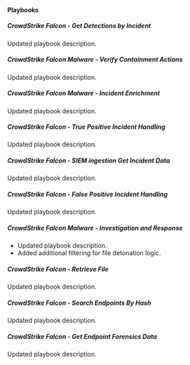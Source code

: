 
#### Playbooks
##### CrowdStrike Falcon - Get Detections by Incident
Updated playbook description.
##### CrowdStrike Falcon Malware - Verify Containment Actions
Updated playbook description.
##### CrowdStrike Falcon Malware - Incident Enrichment
Updated playbook description.
##### CrowdStrike Falcon - True Positive Incident Handling
Updated playbook description.
##### CrowdStrike Falcon - SIEM ingestion Get Incident Data
Updated playbook description.
##### CrowdStrike Falcon - False Positive Incident Handling
Updated playbook description.
##### CrowdStrike Falcon Malware - Investigation and Response
- Updated playbook description.
- Added additional filtering for file detonation logic.
##### CrowdStrike Falcon - Retrieve File
Updated playbook description.
##### CrowdStrike Falcon - Search Endpoints By Hash
Updated playbook description.
##### CrowdStrike Falcon - Get Endpoint Forensics Data
Updated playbook description.
